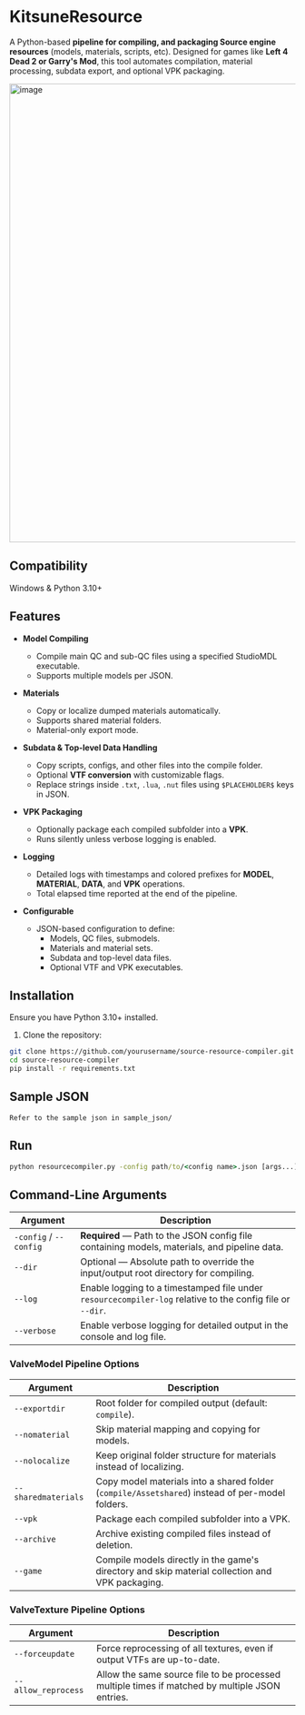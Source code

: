 # KitsuneResource

A Python-based **pipeline for compiling, and packaging Source engine resources** (models, materials, scripts, etc). Designed for games like **Left 4 Dead 2 or Garry's Mod**, this tool automates compilation, material processing, subdata export, and optional VPK packaging.  

<img width="1493" height="808" alt="image" src="https://github.com/user-attachments/assets/d40186b4-e47b-416c-b43e-e8c6f49a10a8" />

## Compatibility

Windows & Python 3.10+

## Features

- **Model Compiling**
  - Compile main QC and sub-QC files using a specified StudioMDL executable.
  - Supports multiple models per JSON.

- **Materials**
  - Copy or localize dumped materials automatically.
  - Supports shared material folders.
  - Material-only export mode.

- **Subdata & Top-level Data Handling**
  - Copy scripts, configs, and other files into the compile folder.
  - Optional **VTF conversion** with customizable flags.
  - Replace strings inside `.txt`, `.lua`, `.nut` files using `$PLACEHOLDER$` keys in JSON.

- **VPK Packaging**
  - Optionally package each compiled subfolder into a **VPK**.
  - Runs silently unless verbose logging is enabled.

- **Logging**
  - Detailed logs with timestamps and colored prefixes for **MODEL**, **MATERIAL**, **DATA**, and **VPK** operations.
  - Total elapsed time reported at the end of the pipeline.

- **Configurable**
  - JSON-based configuration to define:
    - Models, QC files, submodels.
    - Materials and material sets.
    - Subdata and top-level data files.
    - Optional VTF and VPK executables.

## Installation
Ensure you have Python 3.10+ installed.
1. Clone the repository:

```bash
git clone https://github.com/yourusername/source-resource-compiler.git
cd source-resource-compiler
pip install -r requirements.txt
```

## Sample JSON
```Refer to the sample json in sample_json/```

## Run
```cmd
python resourcecompiler.py -config path/to/<config name>.json [args...]
```

## Command-Line Arguments

| Argument             | Description                                                                 |
|----------------------|-----------------------------------------------------------------------------|
| `-config` / `--config` | **Required** — Path to the JSON config file containing models, materials, and pipeline data. |
| `--dir`              | Optional — Absolute path to override the input/output root directory for compiling. |
| `--log`              | Enable logging to a timestamped file under `resourcecompiler-log` relative to the config file or `--dir`. |
| `--verbose`          | Enable verbose logging for detailed output in the console and log file.    |

### ValveModel Pipeline Options
| Argument             | Description                                                                 |
|----------------------|-----------------------------------------------------------------------------|
| `--exportdir`        | Root folder for compiled output (default: `compile`).                       |
| `--nomaterial`       | Skip material mapping and copying for models.                               |
| `--nolocalize`       | Keep original folder structure for materials instead of localizing.         |
| `--sharedmaterials`  | Copy model materials into a shared folder (`compile/Assetshared`) instead of per-model folders. |
| `--vpk`              | Package each compiled subfolder into a VPK.                                 |
| `--archive`          | Archive existing compiled files instead of deletion.                        |
| `--game`             | Compile models directly in the game's directory and skip material collection and VPK packaging. |

### ValveTexture Pipeline Options
| Argument             | Description                                                                 |
|----------------------|-----------------------------------------------------------------------------|
| `--forceupdate`      | Force reprocessing of all textures, even if output VTFs are up-to-date.    |
| `--allow_reprocess`  | Allow the same source file to be processed multiple times if matched by multiple JSON entries. |

